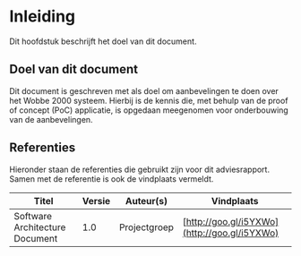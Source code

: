 # Inleiding

Dit hoofdstuk beschrijft het doel van dit document.

## Doel van dit document

Dit document is geschreven met als doel om aanbevelingen te doen over het Wobbe 2000 systeem. Hierbij is de kennis die, met behulp van de proof of concept (PoC) applicatie, is opgedaan meegenomen voor onderbouwing van de aanbevelingen.

## Referenties

Hieronder staan de referenties die gebruikt zijn voor dit adviesrapport. Samen met de referentie is ook de
vindplaats vermeldt.

| Titel                          | Versie | Auteur(s)    | Vindplaats                                   |
|--------------------------------|--------|--------------|----------------------------------------------|
| Software Architecture Document | 1.0    | Projectgroep | [http://goo.gl/i5YXWo](http://goo.gl/i5YXWo) |

